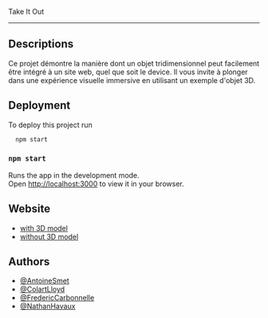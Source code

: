 Take It Out

--------------------

Descriptions
------------

Ce projet démontre la manière dont un objet tridimensionnel peut facilement être intégré à un site web, quel que soit le device. Il vous invite à plonger dans une expérience visuelle immersive en utilisant un exemple d'objet 3D.

## Deployment

To deploy this project run

```bash
  npm start
```


### `npm start`

Runs the app in the development mode.\
Open [http://localhost:3000](http://localhost:3000) to view it in your browser.


## Website

 - [with 3D model](https://ambitious-cliff-03009ad03.3.azurestaticapps.net/viewer?URL=https%253A%252F%252Fsa0dimensionswap.blob.core.windows.net%252Fmodels%252FSecondModifiedBatiment.gltf&SCALE=0.1)
 - [without 3D model](https://ambitious-cliff-03009ad03.3.azurestaticapps.net/)





## Authors

- [@AntoineSmet](https://github.com/AntoineSmet)
- [@ColartLloyd](https://github.com/Lloydcol)
- [@FredericCarbonnelle](https://github.com/FredericCarbonnelle)
- [@NathanHavaux](https://github.com/Morotem)










